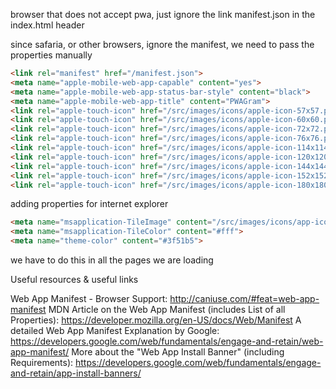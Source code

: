 




browser that does not accept pwa, just ignore the link manifest.json in the index.html header

since safaria, or other browsers, ignore the manifest, we need to pass the properties manually

```html
<link rel="manifest" href="/manifest.json">
<meta name="apple-mobile-web-app-capable" content="yes">
<meta name="apple-mobile-web-app-status-bar-style" content="black">
<meta name="apple-mobile-web-app-title" content="PWAGram">
<link rel="apple-touch-icon" href="/src/images/icons/apple-icon-57x57.png" sizes="57x57">
<link rel="apple-touch-icon" href="/src/images/icons/apple-icon-60x60.png" sizes="60x60">
<link rel="apple-touch-icon" href="/src/images/icons/apple-icon-72x72.png" sizes="72x72">
<link rel="apple-touch-icon" href="/src/images/icons/apple-icon-76x76.png" sizes="76x76">
<link rel="apple-touch-icon" href="/src/images/icons/apple-icon-114x114.png" sizes="114x114">
<link rel="apple-touch-icon" href="/src/images/icons/apple-icon-120x120.png" sizes="120x120">
<link rel="apple-touch-icon" href="/src/images/icons/apple-icon-144x144.png" sizes="144x144">
<link rel="apple-touch-icon" href="/src/images/icons/apple-icon-152x152.png" sizes="152x152">
<link rel="apple-touch-icon" href="/src/images/icons/apple-icon-180x180.png" sizes="180x180">
```

adding properties for internet explorer

```html
<meta name="msapplication-TileImage" content="/src/images/icons/app-icon-144x144.png">
<meta name="msapplication-TileColor" content="#fff">
<meta name="theme-color" content="#3f51b5">
```

we have to do this in all the pages we are loading

Useful resources & useful links

Web App Manifest - Browser Support: http://caniuse.com/#feat=web-app-manifest
MDN Article on the Web App Manifest (includes List of all Properties): https://developer.mozilla.org/en-US/docs/Web/Manifest
A detailed Web App Manifest Explanation by Google: https://developers.google.com/web/fundamentals/engage-and-retain/web-app-manifest/
More about the "Web App Install Banner" (including Requirements): https://developers.google.com/web/fundamentals/engage-and-retain/app-install-banners/









